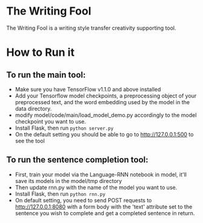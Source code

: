 # The Writing Fool

The Writing Fool is a writing style transfer creativity supporting tool. 

# How to Run it

## To run the main tool:
* Make sure you have TensorFlow v1.1.0 and above installed
* Add your Tensorflow model checkpoints, 
a preprocessing object of your preprocessed text, and the word embedding used by
the model in the data directory.
* modify model/code/main/load_model_demo.py accordingly to the model checkpoint you want to use.
* Install Flask, then run `python server.py`
* On the default setting you should be able to go to http://127.0.0.1:500 to see the tool

## To run the sentence completion tool:
* First, train your model via the Language-RNN notebook in model, it'll save its models in the model/tmp directory
* Then update rnn.py with the name of the model you want to use. 
* Install Flask, then run `python rnn.py`
* On default setting, you need to send POST requests to http://127.0.0.1:8080 with a form body with the 'text' attribute
set to the sentence you wish to complete and get a completed sentence in return. 

  